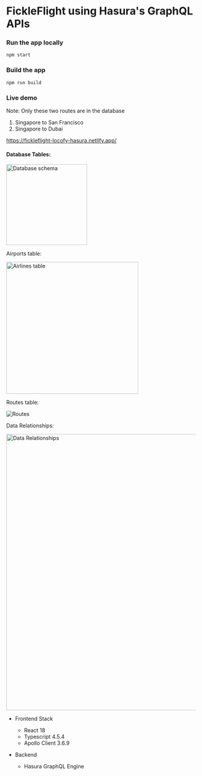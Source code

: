 # FickleFlight using Hasura's GraphQL APIs

### Run the app locally

`npm start`

### Build the app

`npm run build`

### Live demo

Note: Only these two routes are in the database

1. Singapore to San Francisco
2. Singapore to Dubai

https://fickleflight-locofy-hasura.netlify.app/

#### Database Tables:

<img width="215" alt="Database schema" src="https://user-images.githubusercontent.com/85879023/189371103-baf33334-dfd9-40b2-a850-de367e7182ba.png">

Airports table:

<img width="351" alt="Airlines table" src="https://user-images.githubusercontent.com/85879023/189372527-e192db3c-1736-45f9-88c0-45badaeeeda3.png">

Routes table:

![Routes](https://user-images.githubusercontent.com/85879023/189371961-ea310c31-a705-4373-907c-b2f26ab6b21d.png)

Data Relationships:

<img width="735" alt="Data Relationships" src="https://user-images.githubusercontent.com/85879023/189375153-6daec667-5f74-467d-9057-5303cd3d92d8.png">

- Frontend Stack

  - React 18
  - Typescript 4.5.4
  - Apollo Client 3.6.9

- Backend
  - Hasura GraphQL Engine
